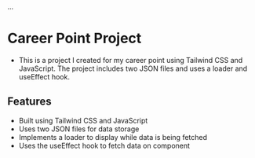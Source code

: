 ...
# Career Point Project

* This is a project I created for my career point using Tailwind CSS and JavaScript. The project includes two JSON files and uses a loader and useEffect hook.

## Features
* Built using Tailwind CSS and JavaScript
* Uses two JSON files for data storage
* Implements a loader to display while data is being fetched
* Uses the useEffect hook to fetch data on component
